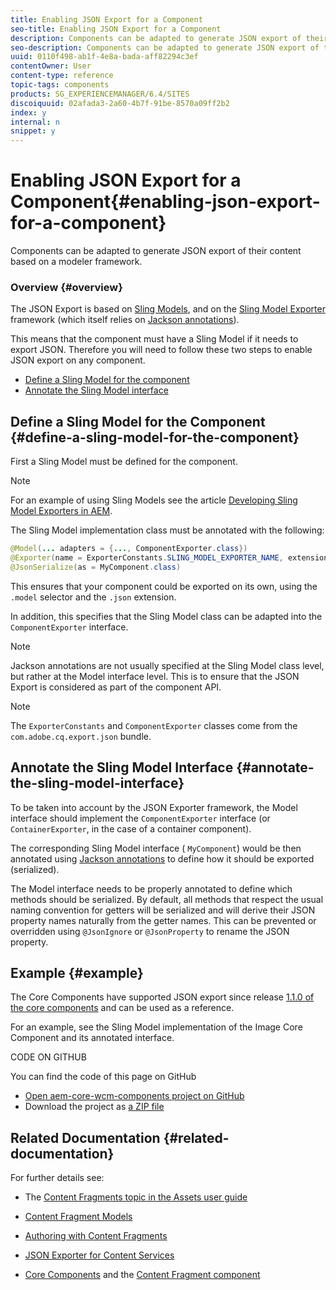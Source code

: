 ```yaml
---
title: Enabling JSON Export for a Component
seo-title: Enabling JSON Export for a Component
description: Components can be adapted to generate JSON export of their content based on a modeler framework.
seo-description: Components can be adapted to generate JSON export of their content based on a modeler framework.
uuid: 0110f498-ab1f-4e8a-bada-aff82294c3ef
contentOwner: User
content-type: reference
topic-tags: components
products: SG_EXPERIENCEMANAGER/6.4/SITES
discoiquuid: 02afada3-2a60-4b7f-91be-8570a09ff2b2
index: y
internal: n
snippet: y
---
```


# Enabling JSON Export for a Component{#enabling-json-export-for-a-component}

Components can be adapted to generate JSON export of their content based on a modeler framework.

### Overview {#overview}

The JSON Export is based on [Sling Models](https://sling.apache.org/documentation/bundles/models.html), and on the [Sling Model Exporter](https://sling.apache.org/documentation/bundles/models.html#exporter-framework-since-130) framework (which itself relies on [Jackson annotations](https://github.com/FasterXML/jackson-annotations/wiki/Jackson-Annotations)).

This means that the component must have a Sling Model if it needs to export JSON. Therefore you will need to follow these two steps to enable JSON export on any component.

* [Define a Sling Model for the component](../../../sites/developing/using/json-exporter-components.md#define-a-sling-model-for-the-component)
* [Annotate the Sling Model interface](/content#contentbody_title_820975085)

## Define a Sling Model for the Component {#define-a-sling-model-for-the-component}

First a Sling Model must be defined for the component.

>[!NOTE]
>
>For an example of using Sling Models see the article [Developing Sling Model Exporters in AEM](https://helpx.adobe.com/experience-manager/kt/platform-repository/using/sling-model-exporter-tutorial-develop.html).

The Sling Model implementation class must be annotated with the following:

```java
@Model(... adapters = {..., ComponentExporter.class})
@Exporter(name = ExporterConstants.SLING_MODEL_EXPORTER_NAME, extensions = ExporterConstants.SLING_MODEL_EXTENSION)
@JsonSerialize(as = MyComponent.class)
```

This ensures that your component could be exported on its own, using the `.model` selector and the `.json` extension.

In addition, this specifies that the Sling Model class can be adapted into the `ComponentExporter` interface.

>[!NOTE]
>
>Jackson annotations are not usually specified at the Sling Model class level, but rather at the Model interface level. This is to ensure that the JSON Export is considered as part of the component API.

>[!NOTE]
>
>The `ExporterConstants` and `ComponentExporter` classes come from the `com.adobe.cq.export.json` bundle.

## Annotate the Sling Model Interface {#annotate-the-sling-model-interface}

To be taken into account by the JSON Exporter framework, the Model interface should implement the `ComponentExporter` interface (or `ContainerExporter`, in the case of a container component).

The corresponding Sling Model interface ( `MyComponent`) would be then annotated using [Jackson annotations](https://github.com/FasterXML/jackson-annotations/wiki/Jackson-Annotations) to define how it should be exported (serialized).

The Model interface needs to be properly annotated to define which methods should be serialized. By default, all methods that respect the usual naming convention for getters will be serialized and will derive their JSON property names naturally from the getter names. This can be prevented or overridden using `@JsonIgnore` or `@JsonProperty` to rename the JSON property.

## Example {#example}

The Core Components have supported JSON export since release [1.1.0 of the core components](https://helpx.adobe.com/experience-manager/core-components/user-guide.html) and can be used as a reference.

For an example, see the Sling Model implementation of the Image Core Component and its annotated interface.

CODE ON GITHUB

You can find the code of this page on GitHub

* [Open aem-core-wcm-components project on GitHub](https://github.com/Adobe-Marketing-Cloud/aem-core-wcm-components)
* Download the project as [a ZIP file](https://github.com/Adobe-Marketing-Cloud/aem-core-wcm-components/archive/master.zip)

## Related Documentation {#related-documentation}

For further details see:

* The [Content Fragments topic in the Assets user guide](https://helpx.adobe.com/experience-manager/6-4/assets/user-guide.html?topic=/experience-manager/6-4/assets/morehelp/content-fragments.ug.js)  

* [Content Fragment Models](../../../assets/using/content-fragments-models.md)
* [Authoring with Content Fragments](../../../sites/authoring/using/content-fragments.md)
* [JSON Exporter for Content Services](../../../sites/developing/using/json-exporter.md)
* [Core Components](https://helpx.adobe.com/experience-manager/core-components/user-guide.html) and the [Content Fragment component](https://helpx.adobe.com/experience-manager/core-components/using/content-fragment-component.html)

